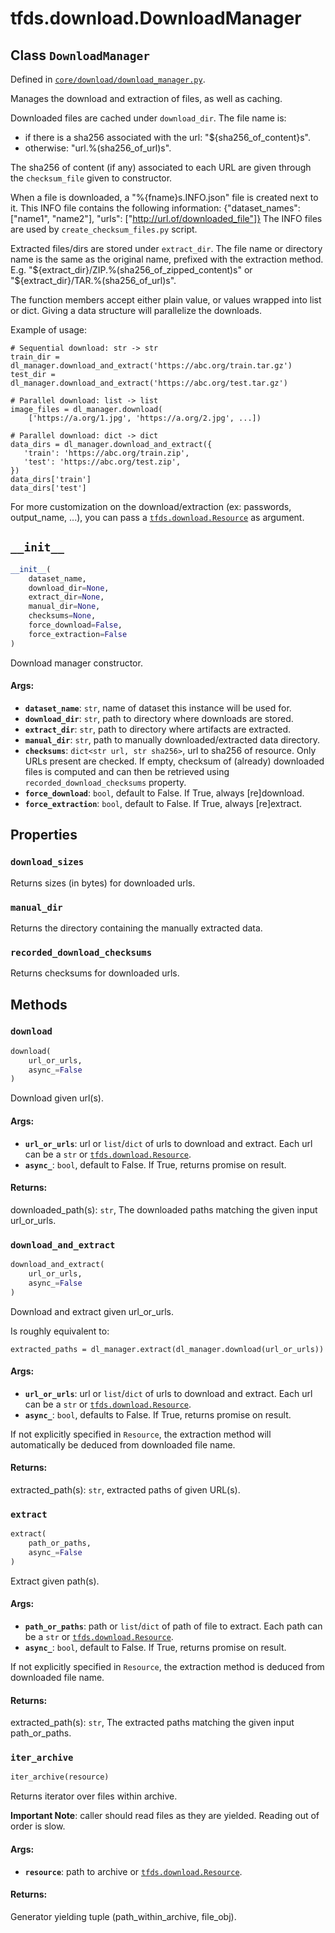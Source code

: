 <div itemscope itemtype="http://developers.google.com/ReferenceObject">
<meta itemprop="name" content="tfds.download.DownloadManager" />
<meta itemprop="path" content="Stable" />
<meta itemprop="property" content="download_sizes"/>
<meta itemprop="property" content="manual_dir"/>
<meta itemprop="property" content="recorded_download_checksums"/>
<meta itemprop="property" content="__init__"/>
<meta itemprop="property" content="download"/>
<meta itemprop="property" content="download_and_extract"/>
<meta itemprop="property" content="extract"/>
<meta itemprop="property" content="iter_archive"/>
</div>

# tfds.download.DownloadManager

## Class `DownloadManager`





Defined in [`core/download/download_manager.py`](https://github.com/tensorflow/datasets/tree/master/tensorflow_datasets/core/download/download_manager.py).

Manages the download and extraction of files, as well as caching.

Downloaded files are cached under `download_dir`. The file name is:
  - if there is a sha256 associated with the url: "${sha256_of_content}s".
  - otherwise: "url.%(sha256_of_url)s".

The sha256 of content (if any) associated to each URL are given through the
`checksum_file` given to constructor.

When a file is downloaded, a "%{fname}s.INFO.json" file is created next to it.
This INFO file contains the following information:
{"dataset_names": ["name1", "name2"],
 "urls": ["http://url.of/downloaded_file"]}
The INFO files are used by `create_checksum_files.py` script.

Extracted files/dirs are stored under `extract_dir`. The file name or
directory name is the same as the original name, prefixed with the extraction
method. E.g. "${extract_dir}/ZIP.%(sha256_of_zipped_content)s" or
             "${extract_dir}/TAR.%(sha256_of_url)s".

The function members accept either plain value, or values wrapped into list
or dict. Giving a data structure will parallelize the downloads.

Example of usage:

```
# Sequential download: str -> str
train_dir = dl_manager.download_and_extract('https://abc.org/train.tar.gz')
test_dir = dl_manager.download_and_extract('https://abc.org/test.tar.gz')

# Parallel download: list -> list
image_files = dl_manager.download(
    ['https://a.org/1.jpg', 'https://a.org/2.jpg', ...])

# Parallel download: dict -> dict
data_dirs = dl_manager.download_and_extract({
   'train': 'https://abc.org/train.zip',
   'test': 'https://abc.org/test.zip',
})
data_dirs['train']
data_dirs['test']
```

For more customization on the download/extraction (ex: passwords, output_name,
...), you can pass a <a href="../../tfds/download/Resource.md"><code>tfds.download.Resource</code></a> as argument.

<h2 id="__init__"><code>__init__</code></h2>

``` python
__init__(
    dataset_name,
    download_dir=None,
    extract_dir=None,
    manual_dir=None,
    checksums=None,
    force_download=False,
    force_extraction=False
)
```

Download manager constructor.

#### Args:

* <b>`dataset_name`</b>: `str`, name of dataset this instance will be used for.
* <b>`download_dir`</b>: `str`, path to directory where downloads are stored.
* <b>`extract_dir`</b>: `str`, path to directory where artifacts are extracted.
* <b>`manual_dir`</b>: `str`, path to manually downloaded/extracted data directory.
* <b>`checksums`</b>: `dict<str url, str sha256>`, url to sha256 of resource.
    Only URLs present are checked.
    If empty, checksum of (already) downloaded files is computed and can
    then be retrieved using `recorded_download_checksums` property.
* <b>`force_download`</b>: `bool`, default to False. If True, always [re]download.
* <b>`force_extraction`</b>: `bool`, default to False. If True, always [re]extract.



## Properties

<h3 id="download_sizes"><code>download_sizes</code></h3>

Returns sizes (in bytes) for downloaded urls.

<h3 id="manual_dir"><code>manual_dir</code></h3>

Returns the directory containing the manually extracted data.

<h3 id="recorded_download_checksums"><code>recorded_download_checksums</code></h3>

Returns checksums for downloaded urls.



## Methods

<h3 id="download"><code>download</code></h3>

``` python
download(
    url_or_urls,
    async_=False
)
```

Download given url(s).

#### Args:

* <b>`url_or_urls`</b>: url or `list`/`dict` of urls to download and extract. Each
    url can be a `str` or <a href="../../tfds/download/Resource.md"><code>tfds.download.Resource</code></a>.
* <b>`async_`</b>: `bool`, default to False. If True, returns promise on result.


#### Returns:

downloaded_path(s): `str`, The downloaded paths matching the given input
  url_or_urls.

<h3 id="download_and_extract"><code>download_and_extract</code></h3>

``` python
download_and_extract(
    url_or_urls,
    async_=False
)
```

Download and extract given url_or_urls.

Is roughly equivalent to:

```
extracted_paths = dl_manager.extract(dl_manager.download(url_or_urls))
```

#### Args:

* <b>`url_or_urls`</b>: url or `list`/`dict` of urls to download and extract. Each
    url can be a `str` or <a href="../../tfds/download/Resource.md"><code>tfds.download.Resource</code></a>.
* <b>`async_`</b>: `bool`, defaults to False. If True, returns promise on result.

If not explicitly specified in `Resource`, the extraction method will
automatically be deduced from downloaded file name.


#### Returns:

extracted_path(s): `str`, extracted paths of given URL(s).

<h3 id="extract"><code>extract</code></h3>

``` python
extract(
    path_or_paths,
    async_=False
)
```

Extract given path(s).

#### Args:

* <b>`path_or_paths`</b>: path or `list`/`dict` of path of file to extract. Each
    path can be a `str` or <a href="../../tfds/download/Resource.md"><code>tfds.download.Resource</code></a>.
* <b>`async_`</b>: `bool`, default to False. If True, returns promise on result.

If not explicitly specified in `Resource`, the extraction method is deduced
from downloaded file name.


#### Returns:

extracted_path(s): `str`, The extracted paths matching the given input
  path_or_paths.

<h3 id="iter_archive"><code>iter_archive</code></h3>

``` python
iter_archive(resource)
```

Returns iterator over files within archive.

**Important Note**: caller should read files as they are yielded.
Reading out of order is slow.

#### Args:

* <b>`resource`</b>: path to archive or <a href="../../tfds/download/Resource.md"><code>tfds.download.Resource</code></a>.


#### Returns:

Generator yielding tuple (path_within_archive, file_obj).



